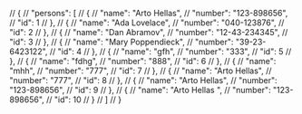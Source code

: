 // {
// "persons": [
// {
// "name": "Arto Hellas",
// "number": "123-898656",
// "id": 1
// },
// {
// "name": "Ada Lovelace",
// "number": "040-123876",
// "id": 2
// },
// {
// "name": "Dan Abramov",
// "number": "12-43-234345",
// "id": 3
// },
// {
// "name": "Mary Poppendieck",
// "number": "39-23-6423122",
// "id": 4
// },
// {
// "name": "gfh",
// "number": "333",
// "id": 5
// },
// {
// "name": "fdhg",
// "number": "888",
// "id": 6
// },
// {
// "name": "mhh",
// "number": "777",
// "id": 7
// },
// {
// "name": "Arto Hellas",
// "number": "777",
// "id": 8
// },
// {
// "name": "Arto Hellas",
// "number": "123-898656",
// "id": 9
// },
// {
// "name": "Arto Hellas ",
// "number": "123-898656",
// "id": 10
// }
// ]
// }
